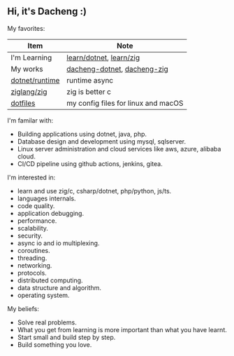 ## Hi, it's Dacheng :)

My favorites:

| Item | Note |
| --- | --- |
| I'm Learning | [learn/dotnet](https://github.com/dacheng-learn/dotnet), [learn/zig](https://github.com/dacheng-learn/zig) |
| My works | [dacheng-dotnet](https://github.com/dacheng-dotnet), [dacheng-zig](https://github.com/dacheng-zig) |
| [dotnet/runtime](https://github.com/dotnet/runtime) | runtime async |
| [ziglang/zig](https://github.com/ziglang/zig) | zig is better c |
| [dotfiles](https://github.com/dacheng-gao/dotfiles) | my config files for linux and macOS |

I'm familar with:
- Building applications using dotnet, java, php.
- Database design and development using mysql, sqlserver.
- Linux server administration and cloud services like aws, azure, alibaba cloud.
- CI/CD pipeline using github actions, jenkins, gitea.

I'm interested in:
- learn and use zig/c, csharp/dotnet, php/python, js/ts.
- languages internals.
- code quality.
- application debugging.
- performance.
- scalability.
- security.
- async io and io multiplexing.
- coroutines.
- threading.
- networking.
- protocols.
- distributed computing.
- data structure and algorithm.
- operating system.

My beliefs:
- Solve real problems.
- What you get from learning is more important than what you have learnt.
- Start small and build step by step.
- Build something you love.
